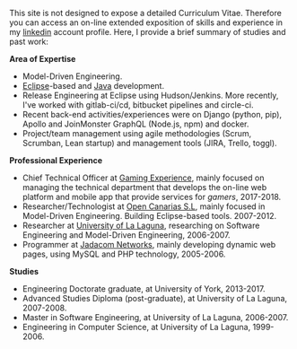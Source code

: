This site is not designed to expose a detailed Curriculum Vitae. Therefore you
can access an on-line extended exposition of skills and experience in my [linkedin](https://uk.linkedin.com/in/adolfosbh) account
profile. Here, I provide a brief summary of studies and past work:

**Area of Expertise**

* Model-Driven Engineering.
* [Eclipse](https://eclipse.org)-based and [Java](https://www.oracle.com/java/index.html) development.
* Release Engineering at Eclipse using Hudson/Jenkins. More recently, I've worked with gitlab-ci/cd, bitbucket pipelines and circle-ci.
* Recent back-end activities/experiences were on Django (python, pip), Apollo and JoinMonster GraphQL (Node.js, npm) and docker. 
* Project/team management using agile methodologies (Scrum, Scrumban, Lean startup) and management tools (JIRA, Trello, toggl).


**Professional Experience** 

* Chief Technical Officer at [Gaming Experience](https://gamingexp.com/), mainly focused on managing the technical department that develops the on-line web platform and mobile app that provide services for *gamers*, 2017-2018.
* Researcher/Technologist at [Open Canarias S.L](http://opencanarias.es/), mainly focused in Model-Driven Engineering. Building Eclipse-based tools. 2007-2012. 
* Researcher at [University of La Laguna](http://www.ull.es/), researching on Software Engineering and Model-Driven Engineering, 2006-2007.
* Programmer at [Jadacom Networks](http://www.jadacom.com), mainly developing dynamic web pages, using MySQL and PHP technology, 2005-2006.

**Studies**

* Engineering Doctorate graduate, at University of York, 2013-2017.
* Advanced Studies Diploma (post-graduate), at University of La Laguna, 2007-2008.
* Master in Software Engineering, at University of La Laguna, 2006-2007.
* Engineering in Computer Science, at University of La Laguna, 1999-2006.